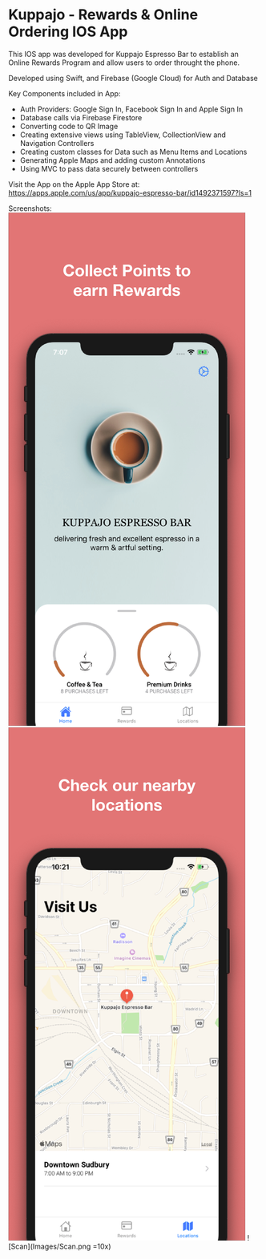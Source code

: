 # Kuppajo - Rewards & Online Ordering IOS App

This IOS app was developed for Kuppajo Espresso Bar to establish an Online Rewards Program and allow users to order throught the phone. 

Developed using Swift, and Firebase (Google Cloud) for Auth and Database

Key Components included in App: 
- Auth Providers: Google Sign In, Facebook Sign In and Apple Sign In
- Database calls via Firebase Firestore
- Converting code to QR Image
- Creating extensive views using TableView, CollectionView and Navigation Controllers
- Creating custom classes for Data such as Menu Items and Locations
- Generating Apple Maps and adding custom Annotations
- Using MVC to pass data securely between controllers


Visit the App on the Apple App Store at: 
https://apps.apple.com/us/app/kuppajo-espresso-bar/id1492371597?ls=1

Screenshots:
![Main](Images/Main.png)
![Location](Images/Location.png)
![Scan](Images/Scan.png =10x)

 

